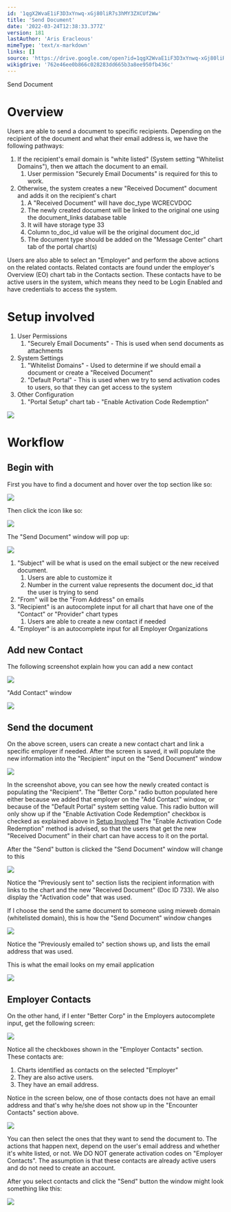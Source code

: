 ```yaml
---
id: '1qgX2WvaE1iF3D3xYnwq-xGj80liR7s3hMY3ZXCUf2Ww'
title: 'Send Document'
date: '2022-03-24T12:38:33.377Z'
version: 181
lastAuthor: 'Aris Eracleous'
mimeType: 'text/x-markdown'
links: []
source: 'https://drive.google.com/open?id=1qgX2WvaE1iF3D3xYnwq-xGj80liR7s3hMY3ZXCUf2Ww'
wikigdrive: '762e46ee0b866c028283dd665b3a8ee950fb436c'
---
```

Send Document

# Overview

Users are able to send a document to specific recipients.
Depending on the recipient of the document and what their email address is, we have the following pathways:
1. If the recipient's email domain is "white listed" (System setting "Whitelist Domains"), then we attach the document to an email.
    1. User permission "Securely Email Documents" is required for this to work. 
2. Otherwise, the system creates a new "Received Document" document and adds it on the recipient's chart
    1. A "Received Document" will have doc_type WCRECVDOC
    2. The newly created document will be linked to the original one using the document_links database table
    3. It will have storage type 33
    4. Column to_doc_id value will be the original document doc_id
    5. The document type should be added on the "Message Center" chart tab of the portal chart(s)

Users are also able to select an "Employer" and perform the above actions on the related contacts.  Related contacts are found under the employer's Overview (EO) chart tab in the Contacts section.  These contacts have to be active users in the system, which means they need to be Login Enabled and have credentials to access the system.


# Setup involved

1. User Permissions
    1. "Securely Email Documents" - This is used when send documents as attachments
2. System Settings
    1. "Whitelist Domains" - Used to determine if we should email a document or create a "Received Document"
    2. "Default Portal" - This is used when we try to send activation codes to users, so that they can get access to the system
3. Other Configuration
    1. "Portal Setup" chart tab - "Enable Activation Code Redemption"

![](../send-document.assets/10000201000003D8000002904B0A717B9E93DBD2.png)




# Workflow



## Begin with


First you have to find a document and hover over the top section like so:

![](../send-document.assets/100002010000036500000172618573C5A0AE3EE2.png)


Then click the icon like so:

![](../send-document.assets/100002010000029C0000013DC24703F1300722AC.png)


The "Send Document" window will pop up:

![](../send-document.assets/1000020100000215000002086568D2E64D7532F3.png)

1. "Subject" will be what is used on the email subject or the new received document.
    1. Users are able to customize it
    2. Number in the current value represents the document doc_id that the user is trying to send
2. "From" will be the "From Address" on emails
3. "Recipient" is an autocomplete input for all chart that have one of the "Contact" or "Provider" chart types
    1. Users are able to create a new contact if needed
4. "Employer" is an autocomplete input for all Employer Organizations



## Add new Contact


The following screenshot explain how you can add a new contact



![](../send-document.assets/10000201000001DC000001D6DC751AE6DA409947.png)



"Add Contact" window

![](../send-document.assets/100002010000026A00000209281B2D25C1A13F3B.png)


## Send the document


On the above screen, users can create a new contact chart and link a specific employer if needed.
After the screen is saved, it will populate the new information into the "Recipient" input on the "Send Document" window


![](../send-document.assets/1000020100000284000001C919EDDBE5CA945CF4.png)


In the screenshot above, you can see how the newly created contact is populating the "Recipient".
The "Better Corp." radio button populated here either because we added that employer on the "Add Contact" window, or because of the "Default Portal" system setting value.
This radio button will only show up if the "Enable Activation Code Redemption" checkbox is checked as explained above in [Setup Involved](#v2syi7euzkrn)
The "Enable Activation Code Redemption" method is advised, so that the users that get the new "Received Document" in their chart can have access to it on the portal.

After the "Send" button is clicked the "Send Document" window will change to this


![](../send-document.assets/10000201000002CE000001D4CFDFF1985E32FA79.png)

Notice the "Previously sent to" section lists the recipient information with links to the chart and the new "Received Document" (Doc ID 733).  We also display the "Activation code" that was used.

If I choose the send the same document to someone using mieweb domain (whitelisted domain), this is how the "Send Document" window changes

![](../send-document.assets/10000201000002EE000001F8A0AE0A52F10C1BFE.png)

Notice the "Previously emailed to" section shows up, and lists the email address that was used.

This is what the email looks on my email application

![](../send-document.assets/100002010000025100000185554E8FF5ED271CCA.png)



## Employer Contacts


On the other hand, if I enter "Better Corp" in the Employers autocomplete input, get the following screen:

![](../send-document.assets/10000201000002C800000280344E50BD4CC429EA.png)

Notice all the checkboxes shown in the "Employer Contacts" section.  
These contacts are: 
1. Charts identified as contacts on the selected "Employer"
2. They are also active users.
3. They have an email address.

Notice in the screen below, one of those contacts does not have an email address and that's why he/she does not show up in the "Encounter Contacts" section above.

![](../send-document.assets/100002010000043A0000031DF678F2657887EF5B.png)


You can then select the ones that they want to send the document to.  The actions that happen next, depend on the user's email address and whether it's white listed, or not.  We DO NOT generate activation codes on "Employer Contacts".  The assumption is that these contacts are already active users and do not need to create an account.

After you select contacts and click the "Send" button the window might look something like this:

![](../send-document.assets/100002010000028A0000020E0BAC0E38E8F2E729.png)

